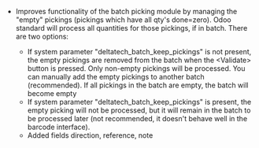   - Improves functionality of the batch picking module by managing the
    "empty" pickings (pickings which have all qty's done=zero). Odoo
    standard will process all quantities for those pickings, if in
    batch. There are two options:
    
      - If system parameter "deltatech\_batch\_keep\_pickings" is not
        present, the empty pickings are removed from the batch when the
        \<Validate\> button is pressed. Only non-empty pickings will be
        processed. You can manually add the empty pickings to another
        batch (recommended). If all pickings in the batch are empty, the
        batch will become empty
      - If system parameter "deltatech\_batch\_keep\_pickings" is
        present, the empty picking will not be processed, but it will
        remain in the batch to be processed later (not recommended, it
        doesn't behave well in the barcode interface).
      - Added fields direction, reference, note
